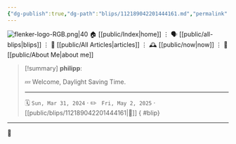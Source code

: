 ```yaml
---
{"dg-publish":true,"dg-path":"blips/112189042201444161.md","permalink":"/blips/112189042201444161/","title":"philipp on mastodon @ 2024-03-31","created":"2024-03-31T07:08:50","updated":"2025-05-02T08:50:44"}
---
```



<div class="transclusion internal-embed is-loaded"><div class="markdown-embed">




![flenker-logo-RGB.png|40](/img/user/attachments/flenker-logo-RGB.png)
🏠 [[public/Index\|home]]  ⋮ 🗣️ [[public/all-blips\|blips]] ⋮  📝 [[public/All Articles\|articles]]  ⋮ 🕰️ [[public/now\|now]] ⋮ 🪪 [[public/About Me\|about me]]


</div></div>


> [!summary] **philipp**:
>
> 💤 Welcome, Daylight Saving Time.
> - - -
>
> 🗓️ <code>Sun, Mar 31, 2024</code>  · ✏️ <code> Fri, May 2, 2025</code>  · [[public/blips/112189042201444161\|🔗]]
{ #blip}


- - -

 👾
